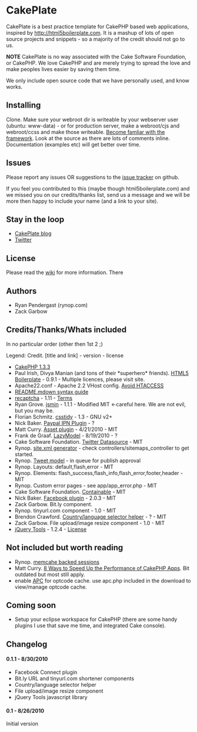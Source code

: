 # CakePlate

CakePlate is a best practice template for CakePHP based web applications, inspired by http://html5boilerplate.com.  It is a mashup of lots of open source projects and snippets - so a majority of the credit should not go to us. 

**NOTE** CakePlate is no way associated with the Cake Software Foundation, or CakePHP.  We love CakePHP and are merely trying to spread the love and make peoples lives easier by saving them time. 

We only include open source code that we have personally used, and know works.

## Installing

Clone. Make sure your webroot dir is writeable by your webserver user (ubuntu: www-data) - or for production server, make a webroot/cjs and webroot/ccss and make those writeable. [Become famliar with the framework](http://book.cakephp.org/view/875/x1-3-Collection). Look at the source as there are lots of comments inline.  Documentation (examples etc) will get better over time.

## Issues

Please report any issues OR suggestions to the [issue tracker](http://github.com/rynop/CakePlate/issues) on github.

If you feel you contributed to this (maybe though html5boilerplate.com) and we missed you on our credits/thanks list, send us a message and we will be more then happy to include your name (and a link to your site).

## Stay in the loop

* [CakePlate blog](http://cakeplate.posterous.com/)
* [Twitter](https://twitter.com/dacakeplate)

## License

Please read the [wiki](http://wiki.github.com/rynop/CakePlate/) for more information. There 

## Authors

* Ryan Pendergast (rynop.com)
* Zack Garbow

## Credits/Thanks/Whats included
In no particular order (other then 1st 2 ;)

Legend: Credit. [title and link] - version - license

* [CakePHP 1.3.3](http://cakephp.org)
* Paul Irish, Divya Manian (and tons of their \*superhero\* friends). [HTML5 Boilerplate](http://html5boilerplate.com) - 0.9.1 - Multiple licences, please visit site.
* Apache22.conf - Apache 2.2 VHost config. [Avoid HTACCESS](http://bakery.cakephp.org/articles/view/boost-performance-by-removing-htaccess-plus-multi-site-with-virtualdocumentroot)
* [README.mdown syntax guide](http://daringfireball.net/projects/markdown/syntax)
* [recaptcha](http://recaptcha.net/plugins/php) - 1.11 - [Terms](http://www.google.com/recaptcha/terms)
* Ryan Grove. [jsmin](http://github.com/rgrove/jsmin-php/) - 1.1.1 - Modified MIT <-careful here. We are not evil, but you may be.
* Florian Schmitz. [csstidy](http://csstidy.sourceforge.net/) - 1.3 - GNU v2+
* Nick Baker. [Paypal IPN Plugin](http://github.com/webtechnick/CakePHP-Paypal-IPN-Plugin) - ?
* Matt Curry. [Asset plugin](http://github.com/mcurry/asset) - 4/21/2010 - MIT
* Frank de Graaf. [LazyModel](http://github.com/phally/lazy_model/) - 8/19/2010 - ?
* Cake Software Foundation. [Twitter Datasource](http://book.cakephp.org/view/1077/An-Example) - MIT
* Rynop. [site.xml generator](http://rynop.com) - check controllers/sitemaps_controller to get started.
* Rynop. [Tweet model](http://bakery.cakephp.org/articles/view/twitter-model-plus-plus-for-the-twitter-datasource) - in queue for publish approval 
* Rynop. Layouts: default,flash,error - MIT
* Rynop. Elements: flash_success,flash_info,flash_error,footer,header - MIT
* Rynop. Custom error pages - see app/app_error.php - MIT
* Cake Software Foundation. [Containable](http://book.cakephp.org/view/1323/Containable) - MIT
* Nick Baker. [Facebook plugin](http://github.com/webtechnick/CakePHP-Facebook-Plugin) - 2.0.3 - MIT
* Zack Garbow. Bit.ly component.
* Rynop. tinyurl.com component - 1.0 - MIT
* Brendon Crawford. [Country/language selector helper](http://aphexcreations.net) - ? - MIT
* Zack Garbow. File upload/image resize component - 1.0 - MIT
* [jQuery Tools](http://flowplayer.org/tools/index.html) - 1.2.4 - [License](http://flowplayer.org/tools/release-notes/index.html)

## Not included but worth reading

* Rynop. [memcahe backed sessions](http://bakery.cakephp.org/articles/view/using-memcached-to-run-your-sessions)
* Matt Curry. [8 Ways to Speed Up the Performance of CakePHP Apps](http://www.pseudocoder.com/archives/2009/03/17/8-ways-to-speed-up-cakephp-apps/). Bit outdated but most still apply.
* enable [APC](http://pecl.php.net/package/APC) for optcode cache. use apc.php included in the download to view/manage optcode cache.

## Coming soon

* Setup your eclipse workspace for CakePHP (there are some handy plugins I use that save me time, and integrated Cake console).

## Changelog

#### 0.1.1 - 8/30/2010
* Facebook Connect plugin
* Bit.ly URL and tinyurl.com shortener components
* Country/language selector helper
* File upload/image resize component
* jQuery Tools javascript library

#### 0.1 - 8/26/2010

Initial version